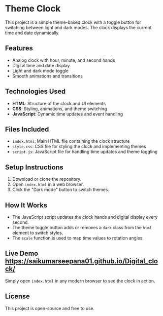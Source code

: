 # Theme Clock

This project is a simple theme-based clock with a toggle button for switching between light and dark modes. The clock displays the current time and date dynamically.

## Features
- Analog clock with hour, minute, and second hands
- Digital time and date display
- Light and dark mode toggle
- Smooth animations and transitions

## Technologies Used
- **HTML**: Structure of the clock and UI elements
- **CSS**: Styling, animations, and theme switching
- **JavaScript**: Dynamic time updates and event handling

## Files Included
- `index.html`: Main HTML file containing the clock structure
- `style.css`: CSS file for styling the clock and implementing themes
- `script.js`: JavaScript file for handling time updates and theme toggling

## Setup Instructions
1. Download or clone the repository.
2. Open `index.html` in a web browser.
3. Click the "Dark mode" button to switch themes.

## How It Works
- The JavaScript script updates the clock hands and digital display every second.
- The theme toggle button adds or removes a `dark` class from the `html` element to switch styles.
- The `scale` function is used to map time values to rotation angles.

## Live Demo https://saikumarseepana01.github.io/Digital_clock/
Simply open `index.html` in any modern browser to see the clock in action.

## License
This project is open-source and free to use.
